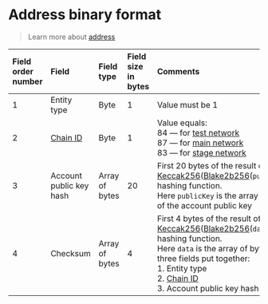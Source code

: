 # Address binary format

> Learn more about [address](/en/blockchain/account/address)

| Field order number | Field | Field type | Field size in bytes | Comments |
| :--- | :--- | :--- | :--- | :--- |
| 1 | Entity type | Byte | 1 | Value must be 1 |
| 2 | [Chain ID](/en/blockchain/blockchain-network/chain-id) | Byte | 1 | Value equals:<br> 84 — for [test network](/en/blockchain/blockchain-network/test-network)<br>87 — for [main network](/en/blockchain/blockchain-network/main-network)<br>83 — for [stage network](/en/blockchain/blockchain-network/stage-network) |
| 3 | Account public key hash | Array of bytes | 20 | First 20 bytes of the result of the [Keccak256](https://en.wikipedia.org/wiki/SHA-3)([Blake2b256](https://en.wikipedia.org/wiki/BLAKE_%28hash_function%29)(`publicKey`)) hashing function.<br>Here `publicKey` is the array of bytes of the account public key |
| 4 | Checksum | Array of bytes | 4  | First 4 bytes of the result of the [Keccak256](https://en.wikipedia.org/wiki/SHA-3)([Blake2b256](https://en.wikipedia.org/wiki/BLAKE_%28hash_function%29)(`data`)) hashing function.<br>Here `data` is the array of bytes of three fields put together:<br> 1.&nbsp;Entity type<br> 2.&nbsp;[Chain ID](/en/blockchain/blockchain-network/chain-id)<br> 3.&nbsp;Account public key hash |
